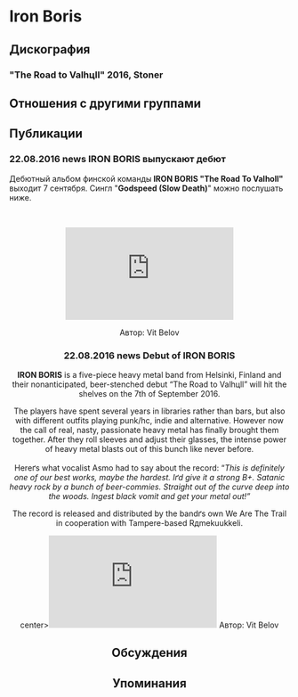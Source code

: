 # Iron Boris



## Дискография

### "The Road to Valhцll" 2016, Stoner




## Отношения с другими группами


## Публикации

### 22.08.2016 news IRON BORIS выпускают дебют

<p>Дебютный альбом финской команды<strong> IRON BORIS "The Road To Valholl"</strong> выходит 7 сентября. Сингл "<strong>Godspeed (Slow Death)</strong>" можно послушать ниже.</p><p>&nbsp;<center><iframe width="60%" height="166" scrolling="no" frameborder="no" src="https://w.soundcloud.com/player/?url=https%3A//api.soundcloud.com/tracks/277065423&color=ff5500&auto_play=false&hide_related=false&show_comments=true&show_user=true&show_reposts=false"></iframe>
</p>
Автор: Vit Belov

### 22.08.2016 news Debut of IRON BORIS

<p><strong>IRON BORIS</strong> is a five-piece heavy metal band from Helsinki, Finland and their nonanticipated, beer-stenched debut “The Road to Valhцll” will hit the shelves on the 7th of September 2016.</p><p>The players have spent several years in libraries rather than bars, but also with different outfits playing punk/hc, indie and alternative. However now the call of real, nasty, passionate heavy metal has finally brought them together. After they roll sleeves and adjust their glasses, the intense power of heavy metal blasts out of this bunch like never before.<br>&nbsp;&nbsp;<br>Hereґs what vocalist Asmo had to say about the record: “<em>This is definitely one of our best works, maybe the hardest. Iґd give it&nbsp;a strong B+. Satanic heavy rock by a bunch of beer-commies. Straight out of the curve deep into the woods. Ingest black vomit and get your metal out!”</em></p><p>The record is released and distributed by the bandґs own We Are The Trail in cooperation with Tampere-based Rдmekuukkeli.</p><p>center><iframe width="60%" height="166" scrolling="no" frameborder="no" src="https://w.soundcloud.com/player/?url=https%3A//api.soundcloud.com/tracks/277065423&color=ff5500&auto_play=false&hide_related=false&show_comments=true&show_user=true&show_reposts=false"></iframe>
Автор: Vit Belov


## Обсуждения


## Упоминания

